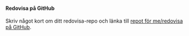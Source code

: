 #### Redovisa på GitHub

Skriv något kort om ditt redovisa-repo och länka till [repot för me/redovisa på GitHub](https://github.com/AsaTirsen/oophp).
